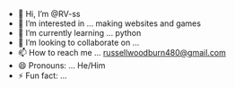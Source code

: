 - 👋 Hi, I’m @RV-ss
- 👀 I’m interested in ... making websites and games
- 🌱 I’m currently learning ... python
- 💞️ I’m looking to collaborate on ...
- 📫 How to reach me ... russellwoodburn480@gmail.com
- 😄 Pronouns: ... He/Him
- ⚡ Fun fact: ... 

<!---
RV-ss/RV-ss is a ✨ special ✨ repository because its `README.md` (this file) appears on your GitHub profile.
You can click the Preview link to take a look at your changes.
--->
